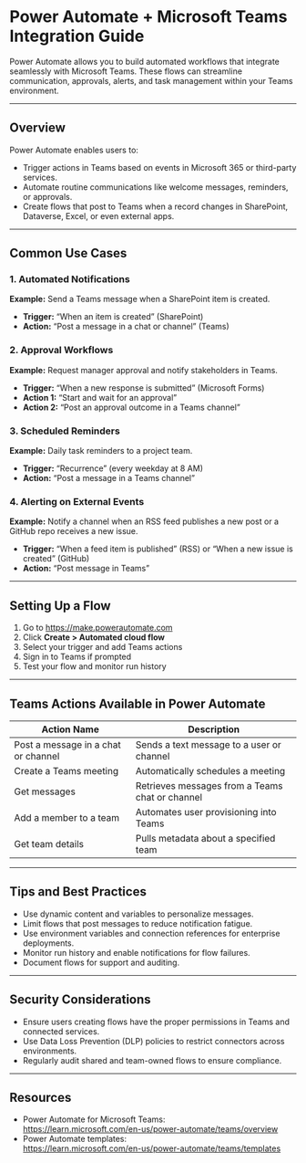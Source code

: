 # Power Automate + Microsoft Teams Integration Guide

Power Automate allows you to build automated workflows that integrate seamlessly with Microsoft Teams. These flows can streamline communication, approvals, alerts, and task management within your Teams environment.

---

## Overview

Power Automate enables users to:

- Trigger actions in Teams based on events in Microsoft 365 or third-party services.
- Automate routine communications like welcome messages, reminders, or approvals.
- Create flows that post to Teams when a record changes in SharePoint, Dataverse, Excel, or even external apps.

---

## Common Use Cases

### 1. Automated Notifications

**Example:** Send a Teams message when a SharePoint item is created.

- **Trigger:** “When an item is created” (SharePoint)
- **Action:** “Post a message in a chat or channel” (Teams)

### 2. Approval Workflows

**Example:** Request manager approval and notify stakeholders in Teams.

- **Trigger:** “When a new response is submitted” (Microsoft Forms)
- **Action 1:** “Start and wait for an approval”
- **Action 2:** “Post an approval outcome in a Teams channel”

### 3. Scheduled Reminders

**Example:** Daily task reminders to a project team.

- **Trigger:** “Recurrence” (every weekday at 8 AM)
- **Action:** “Post a message in a Teams channel”

### 4. Alerting on External Events

**Example:** Notify a channel when an RSS feed publishes a new post or a GitHub repo receives a new issue.

- **Trigger:** “When a feed item is published” (RSS) or “When a new issue is created” (GitHub)
- **Action:** “Post message in Teams”

---

## Setting Up a Flow

1. Go to https://make.powerautomate.com
2. Click **Create > Automated cloud flow**
3. Select your trigger and add Teams actions
4. Sign in to Teams if prompted
5. Test your flow and monitor run history

---

## Teams Actions Available in Power Automate

| Action Name                        | Description                                                 |
|-----------------------------------|-------------------------------------------------------------|
| Post a message in a chat or channel | Sends a text message to a user or channel                   |
| Create a Teams meeting             | Automatically schedules a meeting                           |
| Get messages                       | Retrieves messages from a Teams chat or channel             |
| Add a member to a team             | Automates user provisioning into Teams                      |
| Get team details                   | Pulls metadata about a specified team                       |

---

## Tips and Best Practices

- Use dynamic content and variables to personalize messages.
- Limit flows that post messages to reduce notification fatigue.
- Use environment variables and connection references for enterprise deployments.
- Monitor run history and enable notifications for flow failures.
- Document flows for support and auditing.

---

## Security Considerations

- Ensure users creating flows have the proper permissions in Teams and connected services.
- Use Data Loss Prevention (DLP) policies to restrict connectors across environments.
- Regularly audit shared and team-owned flows to ensure compliance.

---

## Resources

- Power Automate for Microsoft Teams:  
  https://learn.microsoft.com/en-us/power-automate/teams/overview
- Power Automate templates:  
  https://learn.microsoft.com/en-us/power-automate/teams/templates